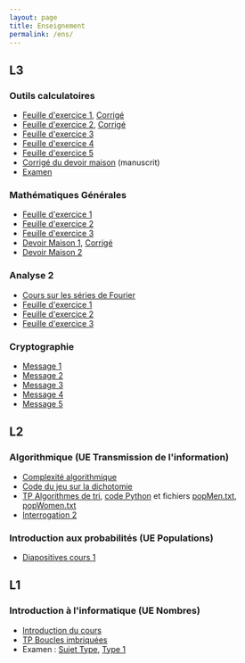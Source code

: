 ```yaml
---
layout: page
title: Enseignement
permalink: /ens/
---
```


## L3

### Outils calculatoires

* [Feuille d'exercice 1](../docs/L3/outils_calc/td1.pdf), [Corrigé](../docs/L3/outils-calc/td1_corrige.pdf)
* [Feuille d'exercice 2](../docs/L3/outils_calc/td2.pdf), [Corrigé](../docs/L3/outils_calc/td2_corrige.pdf)
* [Feuille d'exercice 3](../docs/L3/outils_calc/td3.pdf) 
* [Feuille d'exercice 4](../docs/L3/outils_calc/td4.pdf) 
* [Feuille d'exercice 5](../docs/L3/outils_calc/td5.pdf)
* [Corrigé du devoir maison](../docs/L3/outils_calc/dm1_corrige.pdf) (manuscrit)
* [Examen](../docs/L3/outils_calc/examen.pdf)

### Mathématiques Générales

* [Feuille d'exercice 1](../docs/L3/maths_G/td1.pdf)
* [Feuille d'exercice 2](../docs/L3/maths_G/td2.pdf)
* [Feuille d'exercice 3](../docs/L3/maths_G/td3.pdf)
* [Devoir Maison 1](../docs/L3/maths_G/dm1.pdf), [Corrigé](../docs/L3/maths_G/dm1_corrige.pdf)
* [Devoir Maison 2](../docs/L3/maths_G/dm2.pdf)

### Analyse 2

* [Cours sur les séries de Fourier](../docs/L3/analyse2/fourier.pdf)
* [Feuille d'exercice 1](../docs/L3/analyse2/td1.pdf)
* [Feuille d'exercice 2](../docs/L3/analyse2/td2.pdf)
* [Feuille d'exercice 3](../docs/L3/analyse2/td3.pdf)


### Cryptographie

* [Message 1](../docs/L3/crypto/message1.txt)
* [Message 2](../docs/L3/crypto/message2.txt)
* [Message 3](../docs/L3/crypto/message3.txt)
* [Message 4](../docs/L3/crypto/message4.txt)
* [Message 5](../docs/L3/crypto/message5.txt)

## L2

### Algorithmique (UE Transmission de l'information)

* [Complexité algorithmique](../docs/L2/algo/complexite.pdf)
* [Code du jeu sur la dichotomie](../docs/L2/algo/guess.py)
* [TP Algorithmes de tri](../docs/L2/algo/seance3.pdf), [code Python](../docs/L2/algo/seance3_squelette.py) et fichiers [popMen.txt](../docs/L2/algo/popMen.txt), [popWomen.txt](../docs/L2/algo/popWomen.txt)
* [Interrogation 2](../docs/L2/algo/interro2.pdf)

### Introduction aux probabilités (UE Populations)

* [Diapositives cours 1](../docs/L2/probas/slides/)

## L1


### Introduction à l'informatique (UE Nombres)

* [Introduction du cours](../docs/L1/info/intro.pdf)
* [TP Boucles imbriquées](../docs/L1/info/boucles2.pdf)
* Examen : [Sujet Type](../docs/L1/info/sujet_type.pdf), [Type 1](../docs/L1/info/type1.pdf)